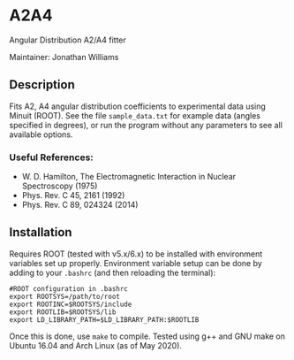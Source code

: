 # A2A4

Angular Distribution A2/A4 fitter

Maintainer: Jonathan Williams

## Description

Fits A2, A4 angular distribution coefficients to experimental data using Minuit (ROOT).  See the file `sample_data.txt` for example data (angles specified in degrees), or run the program without any parameters to see all available options.

### Useful References: 

* W. D. Hamilton, The Electromagnetic Interaction in Nuclear Spectroscopy (1975)
* Phys. Rev. C 45, 2161 (1992)
* Phys. Rev. C 89, 024324 (2014)

## Installation

Requires ROOT (tested with v5.x/6.x) to be installed with environment variables set up properly.  Environment variable setup can be done by adding to your `.bashrc` (and then reloading the terminal):

```
#ROOT configuration in .bashrc
export ROOTSYS=/path/to/root
export ROOTINC=$ROOTSYS/include
export ROOTLIB=$ROOTSYS/lib
export LD_LIBRARY_PATH=$LD_LIBRARY_PATH:$ROOTLIB
```

Once this is done, use `make` to compile.  Tested using g++ and GNU make on Ubuntu 16.04 and Arch Linux (as of May 2020).
